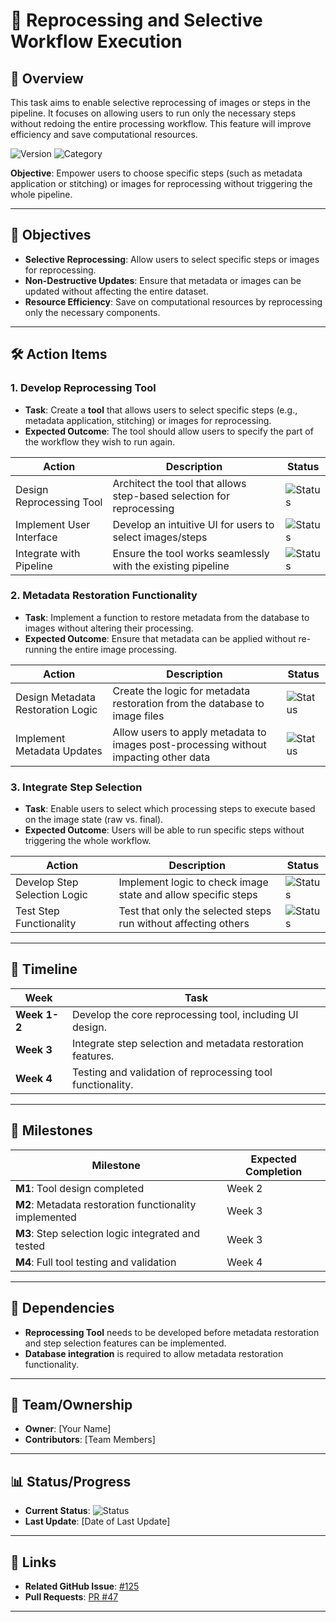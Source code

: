 # 🔄 Reprocessing and Selective Workflow Execution

## **📖 Overview**
This task aims to enable selective reprocessing of images or steps in the pipeline. It focuses on allowing users to run only the necessary steps without redoing the entire processing workflow. This feature will improve efficiency and save computational resources.

![Version](https://img.shields.io/badge/effort-MEDIUM-orange) ![Category](https://img.shields.io/badge/category-Flexibility-yellow)

**Objective**: Empower users to choose specific steps (such as metadata application or stitching) or images for reprocessing without triggering the whole pipeline.

---

## **🎯 Objectives**
- **Selective Reprocessing**: Allow users to select specific steps or images for reprocessing.
- **Non-Destructive Updates**: Ensure that metadata or images can be updated without affecting the entire dataset.
- **Resource Efficiency**: Save on computational resources by reprocessing only the necessary components.

---

## **🛠️ Action Items**
### 1. **Develop Reprocessing Tool**
   - **Task**: Create a **tool** that allows users to select specific steps (e.g., metadata application, stitching) or images for reprocessing.
   - **Expected Outcome**: The tool should allow users to specify the part of the workflow they wish to run again.
   
   | Action | Description | Status |
   |--------|-------------|--------|
   | Design Reprocessing Tool | Architect the tool that allows step-based selection for reprocessing | ![Status](https://img.shields.io/badge/status-To--Do-lightgrey) |
   | Implement User Interface | Develop an intuitive UI for users to select images/steps | ![Status](https://img.shields.io/badge/status-To--Do-lightgrey) |
   | Integrate with Pipeline | Ensure the tool works seamlessly with the existing pipeline | ![Status](https://img.shields.io/badge/status-To--Do-lightgrey) |

### 2. **Metadata Restoration Functionality**
   - **Task**: Implement a function to restore metadata from the database to images without altering their processing.
   - **Expected Outcome**: Ensure that metadata can be applied without re-running the entire image processing.
   
   | Action | Description | Status |
   |--------|-------------|--------|
   | Design Metadata Restoration Logic | Create the logic for metadata restoration from the database to image files | ![Status](https://img.shields.io/badge/status-To--Do-lightgrey) |
   | Implement Metadata Updates | Allow users to apply metadata to images post-processing without impacting other data | ![Status](https://img.shields.io/badge/status-To--Do-lightgrey) |

### 3. **Integrate Step Selection**
   - **Task**: Enable users to select which processing steps to execute based on the image state (raw vs. final).
   - **Expected Outcome**: Users will be able to run specific steps without triggering the whole workflow.
   
   | Action | Description | Status |
   |--------|-------------|--------|
   | Develop Step Selection Logic | Implement logic to check image state and allow specific steps | ![Status](https://img.shields.io/badge/status-To--Do-lightgrey) |
   | Test Step Functionality | Test that only the selected steps run without affecting others | ![Status](https://img.shields.io/badge/status-To--Do-lightgrey) |

---

## **📅 Timeline**

| Week | Task |
|------|------|
| **Week 1-2** | Develop the core reprocessing tool, including UI design. |
| **Week 3** | Integrate step selection and metadata restoration features. |
| **Week 4** | Testing and validation of reprocessing tool functionality. |

---

## **🎯 Milestones**

| Milestone | Expected Completion |
|-----------|---------------------|
| **M1**: Tool design completed | Week 2 |
| **M2**: Metadata restoration functionality implemented | Week 3 |
| **M3**: Step selection logic integrated and tested | Week 3 |
| **M4**: Full tool testing and validation | Week 4 |

---

## **🧩 Dependencies**
- **Reprocessing Tool** needs to be developed before metadata restoration and step selection features can be implemented.
- **Database integration** is required to allow metadata restoration functionality.

---

## **👥 Team/Ownership**
- **Owner**: [Your Name]
- **Contributors**: [Team Members]

---

## **📊 Status/Progress**
- **Current Status**: ![Status](https://img.shields.io/badge/status-To--Do-lightgrey)
- **Last Update**: [Date of Last Update]

---

## **🔗 Links**
- **Related GitHub Issue**: [#125](https://github.com/yourrepo/issues/125)
- **Pull Requests**: [PR #47](https://github.com/yourrepo/pull/47)

---
